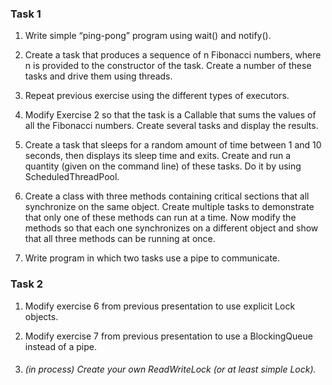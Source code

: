 ### Task 1

1. Write simple “ping-pong” program using wait() and notify().

2. Create a task that produces a sequence of n Fibonacci numbers, where n is provided
to the constructor of the task. Create a number of these tasks and drive them using
threads.

3. Repeat previous exercise using the different types of executors.

4. Modify Exercise 2 so that the task is a Callable that sums the values of all the Fibonacci
numbers. Create several tasks and display the results.

5. Create a task that sleeps for a random amount of time between 1 and 10 seconds,
then displays its sleep time and exits. Create and run a quantity (given on the command
line) of these tasks. Do it by using ScheduledThreadPool.

6. Create a class with three methods containing critical sections that all synchronize on
the same object. Create multiple tasks to demonstrate that only one of these methods
can run at a time. Now modify the methods so that each one synchronizes on a different
object and show that all three methods can be running at once.

7. Write program in which two tasks use a pipe to communicate.

### Task 2

1. Modify exercise 6 from previous presentation to use explicit Lock objects.

2. Modify exercise 7 from previous presentation to use a BlockingQueue instead of a pipe.

3. ###### (in process) Create your own ReadWriteLock (or at least simple Lock).
